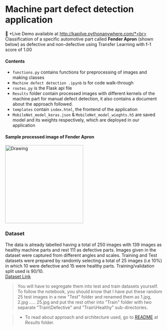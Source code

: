 # Machine part defect detection application
:star2: *Live Demo available at http://kapilve.pythonanywhere.com/*<br>
Classification of a specific automotive part called **Fender Apron** (shown below) as defective and non-defective using Transfer Learning with f-1 score of 1.00 <br>
#### Contents
* `functions.py` contains functions for preprocessing of images and making classes<br>
* `Machine defect detection .ipynb` is for code walk-through <br>
* `routes.py` is the Flask api file
* `Results` folder contain processed images with different kernels of the machine part for manual defect detection, it also contains a document about the approach followed.
* `templates` contain `index.html`, the frontend of the application 
* `MobileNet_model_keras.json` & `MobileNet_model_wieghts.h5` are saved model and its weights respectively, which are deployed in our application
#### Sample processed image of Fender Apron
<img src="Results/Sharpen_Gray.jpg" alt="Drawing" style="width: 250px;"/>

### Dataset
The data is already labelled having a total of 250 images with 139 images as healthy machine parts and rest 111 as defective parts. Images given in the dataset were captured from different angles and scales. Training and Test datasets were prepared by randomly selecting a total of 25 images (i.e 10%) in which 10 were defective and 15 were healthy parts. Training/validation split used is 90/10.<br>
[Dataset Link](https://drive.google.com/file/d/1k57jP_oy4c9VDZmlgqCvfErzVTzPeA_M/view?usp=sharing)
> You will have to segregate them into test and train datasets yourself. To follow the notebook, you should know that I have put these random 25 test images in a new "Test" folder and renamed them as 1.jpg, 2.jpg ..... 25.jpg and put the rest other into "Train" folder with two separate "Train\Defective" and "Train\Healthy" sub-directories.

> * To read about approach and architecture used, go to [README](Results/) at *Results* folder.
